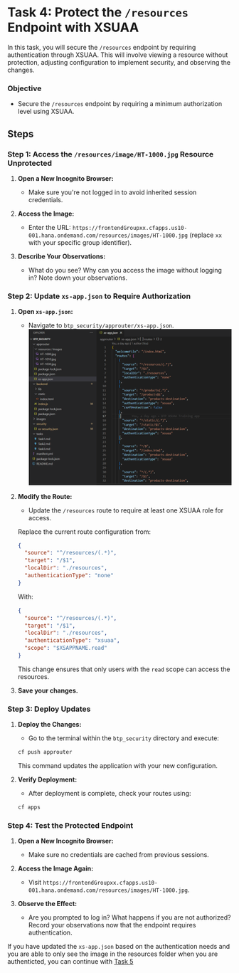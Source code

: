 # Task 4: Protect the `/resources` Endpoint with XSUAA

In this task, you will secure the `/resources` endpoint by requiring authentication through XSUAA. This will involve viewing a resource without protection, adjusting configuration to implement security, and observing the changes.

### Objective
- Secure the `/resources` endpoint by requiring a minimum authorization level using XSUAA.

## Steps

### Step 1: Access the `/resources/image/HT-1000.jpg` Resource Unprotected

1. **Open a New Incognito Browser:**
   - Make sure you're not logged in to avoid inherited session credentials.
  
2. **Access the Image:**
   - Enter the URL: `https://frontendGroupxx.cfapps.us10-001.hana.ondemand.com/resources/images/HT-1000.jpg` (replace `xx` with your specific group identifier).

3. **Describe Your Observations:**
   - What do you see? Why can you access the image without logging in? Note down your observations.

### Step 2: Update `xs-app.json` to Require Authorization

1. **Open `xs-app.json`:**
   - Navigate to `btp_security/approuter/xs-app.json`.
![xsapp](../images/xs-app.png)
2. **Modify the Route:**
   - Update the `/resources` route to require at least one XSUAA role for access.

   Replace the current route configuration from:
   ```json
   {
     "source": "^/resources/(.*)",
     "target": "/$1",
     "localDir": "./resources",
     "authenticationType": "none"
   }
   ```

   With:
   ```json
   {
     "source": "^/resources/(.*)",
     "target": "/$1",
     "localDir": "./resources",
     "authenticationType": "xsuaa",
     "scope": "$XSAPPNAME.read"
   }
   ```
   This change ensures that only users with the `read` scope can access the resources.

3. **Save your changes.**

### Step 3: Deploy Updates

1. **Deploy the Changes:**
   - Go to the terminal within the `btp_security` directory and execute:
   ```bash
   cf push approuter
   ```
   This command updates the application with your new configuration.

2. **Verify Deployment:**
   - After deployment is complete, check your routes using:
   ```bash
   cf apps
   ```

### Step 4: Test the Protected Endpoint

1. **Open a New Incognito Browser:**
   - Make sure no credentials are cached from previous sessions.

2. **Access the Image Again:**
   - Visit `https://frontendGroupxx.cfapps.us10-001.hana.ondemand.com/resources/images/HT-1000.jpg`.

3. **Observe the Effect:**
   - Are you prompted to log in? What happens if you are not authorized? Record your observations now that the endpoint requires authentication.


If you have updated the `xs-app.json` based on the authentication needs and you are able to only see the image in the resources folder when you are authenticted, you can continue with [Task 5](./Task5.md)

